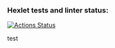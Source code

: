 ### Hexlet tests and linter status:
[![Actions Status](https://github.com/igorkuznetsov1972/frontend-project-lvl3/workflows/hexlet-check/badge.svg)](https://github.com/igorkuznetsov1972/frontend-project-lvl3/actions)

test